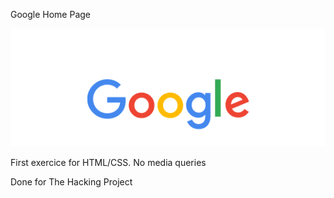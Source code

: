 Google Home Page

<img width="964" alt="Google Home Page Test" src="https://github.com/ArchiePerera/GoogleHomepageProject/blob/main/img/doodle.gif">

First exercice for HTML/CSS.
No media queries

Done for The Hacking Project
